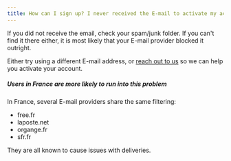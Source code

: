 ```yaml
---
title: How can I sign up? I never received the E-mail to activate my account!
---
```


If you did not receive the email, check your spam/junk folder.
If you can't find it there either, it is most likely that your E-mail provider blocked it outright.

Either try using a different E-mail address, or [reach out to us](https://discord.freesewing.org/) so
we can help you activate your account.

<Note>

##### Users in France are more likely to run into this problem

In France, several E-mail providers share the same filtering:

-   free.fr
-   laposte.net
-   organge.fr
-   sfr.fr

They are all known to cause issues with deliveries.

</Note>
